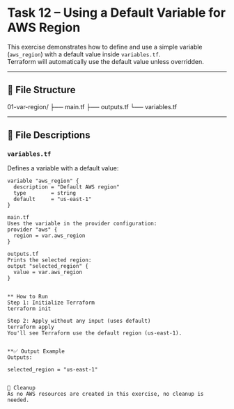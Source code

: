 # Task 12 – Using a Default Variable for AWS Region

This exercise demonstrates how to define and use a simple variable (`aws_region`) with a default value inside `variables.tf`.  
Terraform will automatically use the default value unless overridden.

---

## 🧱 File Structure

01-var-region/
├── main.tf
├── outputs.tf
└── variables.tf

---

## 📄 File Descriptions

### `variables.tf`
Defines a variable with a default value:
```hcl
variable "aws_region" {
  description = "Default AWS region"
  type        = string
  default     = "us-east-1"
}

main.tf
Uses the variable in the provider configuration:
provider "aws" {
  region = var.aws_region
}

outputs.tf
Prints the selected region:
output "selected_region" {
  value = var.aws_region
}


** How to Run
Step 1: Initialize Terraform
terraform init

Step 2: Apply without any input (uses default)
terraform apply
You'll see Terraform use the default region (us-east-1).


**✅ Output Example
Outputs:

selected_region = "us-east-1"


🧼 Cleanup
As no AWS resources are created in this exercise, no cleanup is needed.
